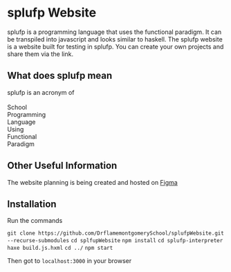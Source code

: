 # splufp Website

splufp is a programming language that uses the functional paradigm. It can be transpiled into javascript and looks similar to haskell. The splufp website is a website built for testing in splufp. You can create your own projects and share them via the link.

## What does splufp mean

splufp is an acronym of\
\
School\
Programming\
Language\
Using\
Functional\
Paradigm

## Other Useful Information

The website planning is being created and hosted on [Figma](https://www.figma.com/)

## Installation

Run the commands

```git clone https://github.com/DrflamemontgomerySchool/splufpWebsite.git --recurse-submodules```
```cd splfupWebsite```
```npm install```
```cd splufp-interpreter```
```haxe build.js.hxml```
```cd ../```
```npm start```

Then got to ```localhost:3000``` in your browser
